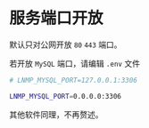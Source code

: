 # 服务端口开放

默认只对公网开放 `80` `443` 端口。

若开放 `MySQL` 端口，请编辑 `.env` 文件

```bash
# LNMP_MYSQL_PORT=127.0.0.1:3306

LNMP_MYSQL_PORT=0.0.0.0:3306
```

其他软件同理，不再赘述。

